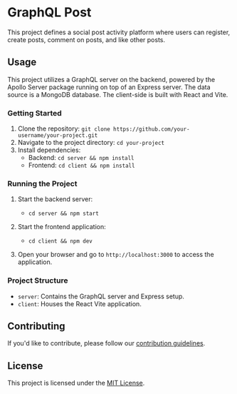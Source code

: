 # GraphQL Post

This project defines a social post activity platform where users can register, create posts, comment on posts, and like other posts.

## Usage

This project utilizes a GraphQL server on the backend, powered by the Apollo Server package running on top of an Express server. The data source is a MongoDB database. The client-side is built with React and Vite.

### Getting Started

1. Clone the repository: `git clone https://github.com/your-username/your-project.git`
2. Navigate to the project directory: `cd your-project`
3. Install dependencies:
   - Backend: `cd server && npm install`
   - Frontend: `cd client && npm install`

### Running the Project

1. Start the backend server:

   - `cd server && npm start`

2. Start the frontend application:

   - `cd client && npm dev`

3. Open your browser and go to `http://localhost:3000` to access the application.

### Project Structure

- `server`: Contains the GraphQL server and Express setup.
- `client`: Houses the React Vite application.

## Contributing

If you'd like to contribute, please follow our [contribution guidelines](CONTRIBUTING.md).

## License

This project is licensed under the [MIT License](LICENSE).
